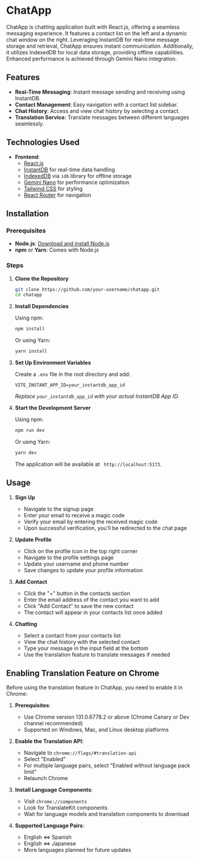 # ChatApp

ChatApp is chatting application built with React.js, offering a seamless messaging experience. It features a contact list on the left and a dynamic chat window on the right. Leveraging InstantDB for real-time message storage and retrieval, ChatApp ensures instant communication. Additionally, it utilizes IndexedDB for local data storage, providing offline capabilities. Enhanced performance is achieved through Gemini Nano integration.

## Features

- **Real-Time Messaging**: Instant message sending and receiving using InstantDB.
- **Contact Management**: Easy navigation with a contact list sidebar.
- **Chat History**: Access and view chat history by selecting a contact.
- **Translation Service**: Translate messages between different languages seamlessly.

## Technologies Used

- **Frontend**:
  - [React.js](https://reactjs.org/)
  - [InstantDB](https://www.instantdb.com/) for real-time data handling
  - [IndexedDB](https://developer.mozilla.org/en-US/docs/Web/API/IndexedDB_API) via `idb` library for offline storage
  - [Gemini Nano](https://www.geminitech.com/nano) for performance optimization
  - [Tailwind CSS](https://tailwindcss.com/) for styling
  - [React Router](https://reactrouter.com/) for navigation


## Installation

### Prerequisites

- **Node.js**: [Download and install Node.js](https://nodejs.org/)
- **npm** or **Yarn**: Comes with Node.js

### Steps

1. **Clone the Repository**

   ```bash
   git clone https://github.com/your-username/chatapp.git
   cd chatapp
   ```

2. **Install Dependencies**

   Using npm:

   ```bash
   npm install
   ```

   Or using Yarn:

   ```bash
   yarn install
   ```

3. **Set Up Environment Variables**

   Create a `.env` file in the root directory and add:

   ```env
   VITE_INSTANT_APP_ID=your_instantdb_app_id
   ```

   *Replace `your_instantdb_app_id` with your actual InstantDB App ID.*

4. **Start the Development Server**

   Using npm:

   ```bash
   npm run dev
   ```

   Or using Yarn:

   ```bash
   yarn dev
   ```

   The application will be available at ` http://localhost:5173`.

## Usage

1. **Sign Up**
   - Navigate to the signup page
   - Enter your email to receive a magic code
   - Verify your email by entering the received magic code
   - Upon successful verification, you'll be redirected to the chat page

2. **Update Profile**
   - Click on the profile icon in the top right corner
   - Navigate to the profile settings page
   - Update your username and phone number
   - Save changes to update your profile information

3. **Add Contact**
   - Click the "+" button in the contacts section
   - Enter the email address of the contact you want to add
   - Click "Add Contact" to save the new contact
   - The contact will appear in your contacts list once added

4. **Chatting**
   - Select a contact from your contacts list
   - View the chat history with the selected contact
   - Type your message in the input field at the bottom
   - Use the translation feature to translate messages if needed

## Enabling Translation Feature on Chrome

Before using the translation feature in ChatApp, you need to enable it in Chrome:

1. **Prerequisites**:
   - Use Chrome version 131.0.6778.2 or above (Chrome Canary or Dev channel recommended)
   - Supported on Windows, Mac, and Linux desktop platforms

2. **Enable the Translation API**:
   - Navigate to `chrome://flags/#translation-api`
   - Select "Enabled"
   - For multiple language pairs, select "Enabled without language pack limit"
   - Relaunch Chrome

3. **Install Language Components**:
   - Visit `chrome://components`
   - Look for TranslateKit components
   - Wait for language models and translation components to download

4. **Supported Language Pairs**:
   - English ⇔ Spanish
   - English ⇔ Japanese
   - More languages planned for future updates


